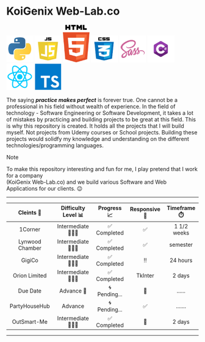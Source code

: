 # KoiGenix Web-Lab.co

<img src="project_images/python.webp" alt="Python orgramming language logo" width=70 height=70> <img src="project_images/javascript.webp" alt="JavaScript logo" width=70 height=70> <img src="project_images/html.webp" alt="HTML logo" width=70 > <img src="project_images/css.webp" alt="CSS logo" width=70 height=70> <img src="project_images/sass.webp" alt="Sass-CSS logo" width=70 height=70> <img src="project_images/csharp.webp" alt="C-Sharp orgramming language logo" width=70 height="70"> <img src="project_images/react-logo.png" alt="React logo" width=70 height="70"> <img src="project_images/typescript.webp" alt="Typescript logo" width=70 height="70"/>

The saying **_practice makes perfect_** is forever true. One cannot be a professional in his field without wealth of experience. In the field of technology - Software Engineering or Software Development, it takes a lot of mistakes by practicing and building projects to be great at this field. This is why this repository is created. It holds all the projects that I will build myself. Not projects from Udemy courses or School projects. Building these projects would solidfy my knowledge and understanding on the different technologies/programming languages.

> [!NOTE]  
> To make this repository interesting and fun for me, I play pretend that I work for a company  
> (KoiGenix Web-Lab.co) and we build various Software and Web Applications for our clients. 😉

---

|   Cleints 👫    | Difficulty Level 📊 |  Progress 📈  | Responsive 📱 | Timeframe ⏱️ |
| :-------------: | :-----------------: | :-----------: | :-----------: | :----------: |
|     1Corner     |   Intermediate 🏋🏽‍♂️   | ✅ Completed  |      ✅       | 1 1/2 weeks  |
| Lynwood Chamber |   Intermediate 🏋🏽‍♂️   | ✅ Completed  |      ✅       |   semester   |
|     GigiCo      |   Intermediate 🏋🏽‍♂️   | ✅ Completed  |      ‼️       |   24 hours   |
|  Orion Limited  |   Intermediate 🏋🏽‍♂️   | ✅ Completed  |    TkInter    |    2 days    |
|    Due Date     |     Advance 🤼      | 🌀 Pending... |      📵       |    ......    |
|  PartyHouseHub  |       Advance       | 🌀 Pending... |      ✅       |   .......    |
|   OutSmart-Me   |   Intermediate 🏋🏽‍♂️   | ✅ Completed  |      📵       |    2 days    |

---
